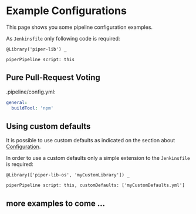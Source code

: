 # Example Configurations

This page shows you some pipeline configuration examples.

As `Jenkinsfile` only following code is required:

```
@Library('piper-lib') _

piperPipeline script: this
```

## Pure Pull-Request Voting

.pipeline/config.yml:

``` YAML
general:
  buildTool: 'npm'
```

## Using custom defaults

It is possible to use custom defaults as indicated on the section about [Configuration](../configuration.md).

In order to use a custom defaults only a simple extension to the `Jenkinsfile` is required:

```
@Library(['piper-lib-os', 'myCustomLibrary']) _

piperPipeline script: this, customDefaults: ['myCustomDefaults.yml']
```

## more examples to come ...
